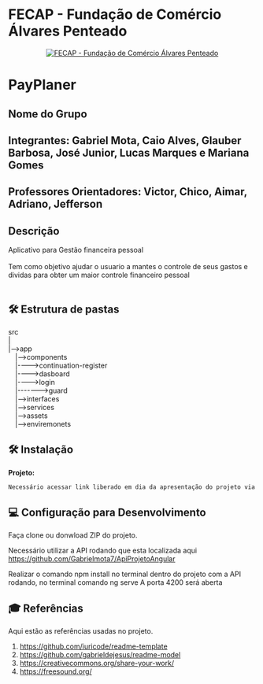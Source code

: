 # FECAP - Fundação de Comércio Álvares Penteado

<p align="center">
<a href= "https://www.fecap.br/"><img src="https://encrypted-tbn0.gstatic.com/images?q=tbn:ANd9GcRhZPrRa89Kma0ZZogxm0pi-tCn_TLKeHGVxywp-LXAFGR3B1DPouAJYHgKZGV0XTEf4AE&usqp=CAU" alt="FECAP - Fundação de Comércio Álvares Penteado" border="0"></a>
</p>

# PayPlaner

## Nome do Grupo

## Integrantes: Gabriel Mota, Caio Alves, Glauber Barbosa, José Junior, Lucas Marques e Mariana Gomes

## Professores Orientadores: Victor, Chico, Aimar, Adriano, Jefferson

## Descrição

Aplicativo para Gestão financeira pessoal
<br><br>
Tem como objetivo ajudar o usuario a mantes o controle de seus gastos e dividas para obter um maior controle financeiro pessoal
<br><br>


## 🛠 Estrutura de pastas

src<br>
|<br>
|-->app<br>
  &emsp;|-->components<br>
  &emsp;|---->continuation-register<br>
  &emsp;|---->dasboard<br>
  &emsp;|---->login<br>
  &emsp;|------->guard<br>
  &emsp;|-->interfaces<br>
  &emsp;|-->services<br>
  &emsp;|-->assets<br>
  &emsp;|-->enviremonets<br>
  

## 🛠 Instalação

<b>Projeto:</b>


```sh
Necessário acessar link liberado em dia da apresentação do projeto via NGROK
```


## 💻 Configuração para Desenvolvimento

Faça clone ou donwload ZIP do projeto.

Necessário utilizar a API rodando que esta localizada aqui https://github.com/Gabrielmota7/ApiProjetoAngular

Realizar o comando npm install no terminal dentro do projeto
com a API rodando, no terminal comando ng serve
A porta 4200 será aberta




## 🎓 Referências

Aqui estão as referências usadas no projeto.

1. <https://github.com/iuricode/readme-template>
2. <https://github.com/gabrieldejesus/readme-model>
3. <https://creativecommons.org/share-your-work/>
4. <https://freesound.org/>
